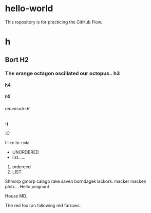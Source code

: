 # hello-world
This repository is for practicing the GitHub Flow.

# h
## Bort H2
### The orange octagon oscillated our octopus.. h3
#### h4
##### h5
###### ameirca5=6

**:)**

*:O*

I like to `code`

* UNORDERED
*  list......

1. ordereed
2. LIST

Shmorp gmorp calago rake saven borndagek lackork. macker macken plob.... Hello poignant.

House MD.

The red fox ran following red farrows.
